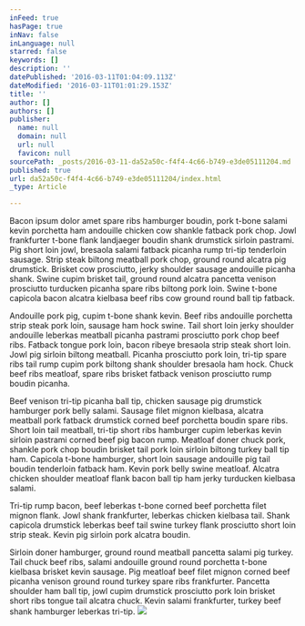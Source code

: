 ```yaml
---
inFeed: true
hasPage: true
inNav: false
inLanguage: null
starred: false
keywords: []
description: ''
datePublished: '2016-03-11T01:04:09.113Z'
dateModified: '2016-03-11T01:01:29.153Z'
title: ''
author: []
authors: []
publisher:
  name: null
  domain: null
  url: null
  favicon: null
sourcePath: _posts/2016-03-11-da52a50c-f4f4-4c66-b749-e3de05111204.md
published: true
url: da52a50c-f4f4-4c66-b749-e3de05111204/index.html
_type: Article

---
```

Bacon ipsum dolor amet spare ribs hamburger boudin, pork t-bone salami kevin porchetta ham andouille chicken cow shankle fatback pork chop. Jowl frankfurter t-bone flank landjaeger boudin shank drumstick sirloin pastrami. Pig short loin jowl, bresaola salami fatback picanha rump tri-tip tenderloin sausage. Strip steak biltong meatball pork chop, ground round alcatra pig drumstick. Brisket cow prosciutto, jerky shoulder sausage andouille picanha shank. Swine cupim brisket tail, ground round alcatra pancetta venison prosciutto turducken picanha spare ribs biltong pork loin. Swine t-bone capicola bacon alcatra kielbasa beef ribs cow ground round ball tip fatback.

Andouille pork pig, cupim t-bone shank kevin. Beef ribs andouille porchetta strip steak pork loin, sausage ham hock swine. Tail short loin jerky shoulder andouille leberkas meatball picanha pastrami prosciutto pork chop beef ribs. Fatback tongue pork loin, bacon ribeye bresaola strip steak short loin. Jowl pig sirloin biltong meatball. Picanha prosciutto pork loin, tri-tip spare ribs tail rump cupim pork biltong shank shoulder bresaola ham hock. Chuck beef ribs meatloaf, spare ribs brisket fatback venison prosciutto rump boudin picanha.

Beef venison tri-tip picanha ball tip, chicken sausage pig drumstick hamburger pork belly salami. Sausage filet mignon kielbasa, alcatra meatball pork fatback drumstick corned beef porchetta boudin spare ribs. Short loin tail meatball, tri-tip short ribs hamburger cupim leberkas kevin sirloin pastrami corned beef pig bacon rump. Meatloaf doner chuck pork, shankle pork chop boudin brisket tail pork loin sirloin biltong turkey ball tip ham. Capicola t-bone hamburger, short loin sausage andouille pig tail boudin tenderloin fatback ham. Kevin pork belly swine meatloaf. Alcatra chicken shoulder meatloaf flank bacon ball tip ham jerky turducken kielbasa salami.

Tri-tip rump bacon, beef leberkas t-bone corned beef porchetta filet mignon flank. Jowl shank frankfurter, leberkas chicken kielbasa tail. Shank capicola drumstick leberkas beef tail swine turkey flank prosciutto short loin strip steak. Kevin pig sirloin pork alcatra boudin.

Sirloin doner hamburger, ground round meatball pancetta salami pig turkey. Tail chuck beef ribs, salami andouille ground round porchetta t-bone kielbasa brisket kevin sausage. Pig meatloaf beef filet mignon corned beef picanha venison ground round turkey spare ribs frankfurter. Pancetta shoulder ham ball tip, jowl cupim drumstick prosciutto pork loin brisket short ribs tongue tail alcatra chuck. Kevin salami frankfurter, turkey beef shank hamburger leberkas tri-tip.
![](https://the-grid-user-content.s3-us-west-2.amazonaws.com/e1636ec5-6617-4b88-a187-a8d354a8af24.jpg)